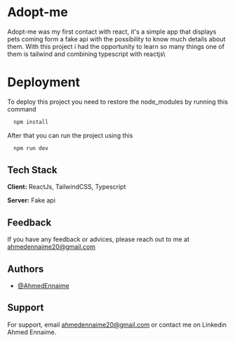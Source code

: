 
# Adopt-me

Adopt-me was my first contact with react, it's a simple app that displays pets coming form a fake api with the possibility to know much details about them. With this project i had the opportunity to learn so many things one of them is tailwind and combining typescript with reactjs\

# Deployment

To deploy this project you need to restore the node_modules by running this command

```bash
  npm install
```
After that you can run the project using this

```bash
  npm run dev
```


## Tech Stack

**Client:** ReactJs, TailwindCSS, Typescript

**Server:** Fake api


## Feedback

If you have any feedback or advices, please reach out to me at ahmedennaime20@gmail.com


## Authors

- [@AhmedEnnaime](https://github.com/AhmedEnnaime)


## Support

For support, email ahmedennaime20@gmail.com or contact me on Linkedin Ahmed Ennaime.

